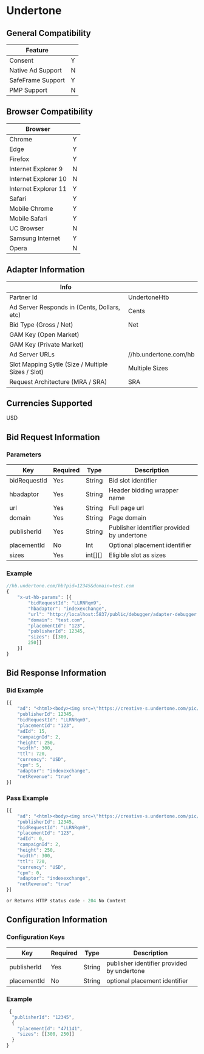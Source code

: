 # Undertone
## General Compatibility
|Feature|  |
|---|---|
| Consent | Y |
| Native Ad Support | N |
| SafeFrame Support | Y |
| PMP Support | N |
 
## Browser Compatibility
| Browser |  |
|--- |---|
| Chrome | Y |
| Edge | Y |
| Firefox | Y |
| Internet Explorer 9 | N |
| Internet Explorer 10 | N |
| Internet Explorer 11 | Y |
| Safari | Y |
| Mobile Chrome | Y |
| Mobile Safari | Y |
| UC Browser | N |
| Samsung Internet | Y |
| Opera | N |
 
## Adapter Information
| Info | |
|---|---|
| Partner Id | UndertoneHtb |
| Ad Server Responds in (Cents, Dollars, etc) | Cents |
| Bid Type (Gross / Net) | Net |
| GAM Key (Open Market) | |
| GAM Key (Private Market) | |
| Ad Server URLs | //hb.undertone.com/hb |
| Slot Mapping Sytle (Size / Multiple Sizes / Slot) | Multiple Sizes |
| Request Architecture (MRA / SRA) | SRA |
 
## Currencies Supported
USD
 
## Bid Request Information
### Parameters
| Key | Required | Type | Description |
|---|---|---|---|
| bidRequestId | Yes | String | Bid slot identifier |
| hbadaptor | Yes | String | Header bidding wrapper name |
| url | Yes | String | Full page url |
| domain | Yes | String | Page domain |
| publisherId | Yes | String | Publisher identifier provided by undertone |
| placementId | No | Int | Optional placement identifier |
| sizes | Yes | int[][] | Eligible slot as sizes |
 
### Example
```javascript
//hb.undertone.com/hb?pid=12345&domain=test.com
{
	"x-ut-hb-params": [{
		"bidRequestId": "LLRNRqm9",
		"hbadaptor": "indexexchange",
		"url": "http://localhost:5837/public/debugger/adapter-debugger.html",
		"domain": "test.com",
		"placementId": "123",
		"publisherId": 12345,
		"sizes": [[300,
		250]]
	}]
}
```
 
## Bid Response Information
### Bid Example
```javascript
[{
	"ad": "<html><body><img src=\"https://creative-s.undertone.com/pic/unnamed.png\"><\/body><\/html>",
	"publisherId": 12345,
	"bidRequestId": "LLRNRqm9",
	"placementId": "123",
	"adId": 15,
	"campaignId": 2,
	"height": 250,
	"width": 300,
	"ttl": 720,
	"currency": "USD",
	"cpm": 5,
	"adaptor": "indexexchange",
	"netRevenue": "true"
}] 
```
### Pass Example
```javascript
[{
	"ad": "<html><body><img src=\"https://creative-s.undertone.com/pic/unnamed.png\"><\/body><\/html>",
	"publisherId": 12345,
	"bidRequestId": "LLRNRqm9",
	"placementId": "123",
	"adId": 0,
	"campaignId": 2,
	"height": 250,
	"width": 300,
	"ttl": 720,
	"currency": "USD",
	"cpm": 0,
	"adaptor": "indexexchange",
	"netRevenue": "true"
}] 

or Returns HTTP status code - 204 No Content
```
 
## Configuration Information
### Configuration Keys
| Key | Required | Type | Description |
|---|---|---|---|
| publisherId | Yes | String | publisher identifier provided by undertone |
| placementId | No | String | optional placement identifier |
### Example
```javascript
 {
  "publisherId": "12345",
  {
    "placementId": "471141",
    "sizes": [[300, 250]]
  }
} 
```
